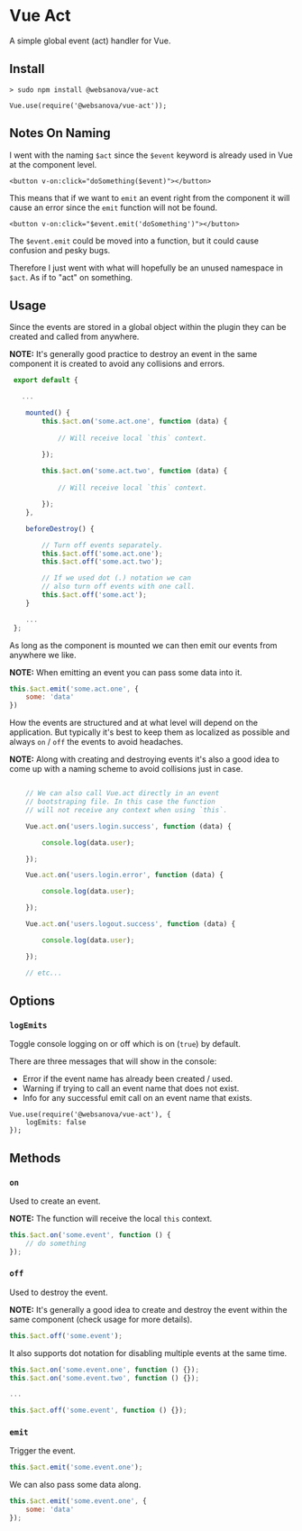 # Vue Act

A simple global event (act) handler for Vue.


## Install

~~~
> sudo npm install @websanova/vue-act
~~~    

~~~
Vue.use(require('@websanova/vue-act'));
~~~


## Notes On Naming

I went with the naming `$act` since the `$event` keyword is already used in Vue at the component level.

~~~
<button v-on:click="doSomething($event)"></button>
~~~

This means that if we want to `emit` an event right from the component it will cause an error since the `emit` function will not be found.

~~~
<button v-on:click="$event.emit('doSomething')"></button>
~~~

The `$event.emit` could be moved into a function, but it could cause confusion and pesky bugs.

Therefore I just went with what will hopefully be an unused namespace in `$act`. As if to "act" on something.


## Usage

Since the events are stored in a global object within the plugin they can be created and called from anywhere.

**NOTE:** It's generally good practice to destroy an event in the same component it is created to avoid any collisions and errors.

~~~javascript
 export default {

   ...

    mounted() {
        this.$act.on('some.act.one', function (data) {
            
            // Will receive local `this` context.

        });
        
        this.$act.on('some.act.two', function (data) {
            
            // Will receive local `this` context.

        });
    },

    beforeDestroy() {

        // Turn off events separately.
        this.$act.off('some.act.one');
        this.$act.off('some.act.two');

        // If we used dot (.) notation we can
        // also turn off events with one call.
        this.$act.off('some.act');
    }

    ...
 };
~~~

As long as the component is mounted we can then emit our events from anywhere we like.

**NOTE:** When emitting an event you can pass some data into it.

~~~javascript
this.$act.emit('some.act.one', {
    some: 'data'
})
~~~

How the events are structured and at what level will depend on the application. But typically it's best to keep them as localized as possible and always `on` / `off` the events to avoid headaches.

**NOTE:** Along with creating and destroying events it's also a good idea to come up with a naming scheme to avoid collisions just in case.

~~~javascript

    // We can also call Vue.act directly in an event
    // bootstraping file. In this case the function
    // will not receive any context when using `this`.

    Vue.act.on('users.login.success', function (data) {

        console.log(data.user);

    });

    Vue.act.on('users.login.error', function (data) {

        console.log(data.user);

    });

    Vue.act.on('users.logout.success', function (data) {

        console.log(data.user);

    });

    // etc...

~~~


## Options

### `logEmits`

Toggle console logging on or off which is on (`true`) by default.

There are three messages that will show in the console:

* Error if the event name has already been created / used.
* Warning if trying to call an event name that does not exist.
* Info for any successful emit call on an event name that exists.

~~~
Vue.use(require('@websanova/vue-act'), {
    logEmits: false
});
~~~


## Methods

### `on`

Used to create an event.

**NOTE:** The function will receive the local `this` context.

~~~javascript
this.$act.on('some.event', function () {
    // do something
});
~~~

### `off`

Used to destroy the event.

**NOTE:** It's generally a good idea to create and destroy the event within the same component (check usage for more details).

~~~javascript
this.$act.off('some.event');
~~~

It also supports dot notation for disabling multiple events at the same time.

~~~javascript
this.$act.on('some.event.one', function () {});
this.$act.on('some.event.two', function () {});

...

this.$act.off('some.event', function () {});

~~~

### `emit`

Trigger the event.

~~~javascript
this.$act.emit('some.event.one');
~~~

We can also pass some data along.

~~~javascript
this.$act.emit('some.event.one', {
    some: 'data'
});
~~~